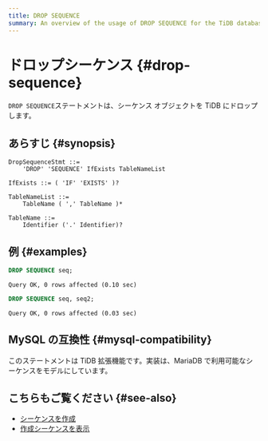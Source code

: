 ```yaml
---
title: DROP SEQUENCE
summary: An overview of the usage of DROP SEQUENCE for the TiDB database.
---
```


# ドロップシーケンス {#drop-sequence}

`DROP SEQUENCE`ステートメントは、シーケンス オブジェクトを TiDB にドロップします。

## あらすじ {#synopsis}

```ebnf+diagram
DropSequenceStmt ::=
    'DROP' 'SEQUENCE' IfExists TableNameList

IfExists ::= ( 'IF' 'EXISTS' )?

TableNameList ::=
    TableName ( ',' TableName )*

TableName ::=
    Identifier ('.' Identifier)?
```

## 例 {#examples}


```sql
DROP SEQUENCE seq;
```

```
Query OK, 0 rows affected (0.10 sec)
```


```sql
DROP SEQUENCE seq, seq2;
```

```
Query OK, 0 rows affected (0.03 sec)
```

## MySQL の互換性 {#mysql-compatibility}

このステートメントは TiDB 拡張機能です。実装は、MariaDB で利用可能なシーケンスをモデルにしています。

## こちらもご覧ください {#see-also}

-   [シーケンスを作成](/sql-statements/sql-statement-create-sequence.md)
-   [作成シーケンスを表示](/sql-statements/sql-statement-show-create-sequence.md)
